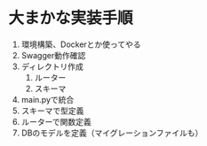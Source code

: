 # 大まかな実装手順
1. 環境構築、Dockerとか使ってやる
1. Swagger動作確認
1. ディレクトリ作成
    1. ルーター
    1. スキーマ
1. main.pyで統合
1. スキーマで型定義
1. ルーターで関数定義
1. DBのモデルを定義（マイグレーションファイルも）

